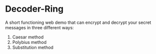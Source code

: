 # Decoder-Ring
A short functioning web demo that can encrypt and decrypt your secret messages in three different ways:

1. Caesar method
2. Polybius method
3. Substitution method
